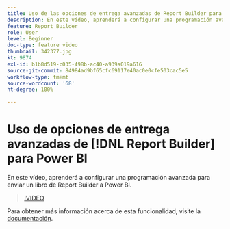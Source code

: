 ```yaml
---
title: Uso de las opciones de entrega avanzadas de Report Builder para Power BI
description: En este vídeo, aprenderá a configurar una programación avanzada para enviar un libro de Report Builder a Power BI.
feature: Report Builder
role: User
level: Beginner
doc-type: feature video
thumbnail: 342377.jpg
kt: 9874
exl-id: b1b8d519-c035-498b-ac40-a939a019a616
source-git-commit: 84984ad9bf65cfc69117e40ac0e0cfe503cac5e5
workflow-type: tm+mt
source-wordcount: '68'
ht-degree: 100%

---
```


# Uso de opciones de entrega avanzadas de [!DNL Report Builder] para Power BI

En este vídeo, aprenderá a configurar una programación avanzada para enviar un libro de Report Builder a Power BI.

>[!VIDEO](https://video.tv.adobe.com/v/346444/?quality=12&learn=on&captions=spa)

Para obtener más información acerca de esta funcionalidad, visite la [documentación](https://experienceleague.adobe.com/docs/analytics/analyze/report-builder/publish-powerbi/power-bi.html?lang=es).
